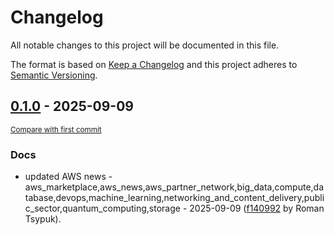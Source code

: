 # Changelog

All notable changes to this project will be documented in this file.

The format is based on [Keep a Changelog](http://keepachangelog.com/en/1.0.0/)
and this project adheres to [Semantic Versioning](http://semver.org/spec/v2.0.0.html).

<!-- insertion marker -->
## [0.1.0](https://github.com/tsypuk/aws-news/releases/tag/ver-2025-09-090.1.0) - 2025-09-09

<small>[Compare with first commit](https://github.com/tsypuk/aws-news/compare/940e05059768873a65fcf295e8e35b1b43028342...ver-2025-09-09)</small>

### Docs

- updated AWS news - aws_marketplace,aws_news,aws_partner_network,big_data,compute,database,devops,machine_learning,networking_and_content_delivery,public_sector,quantum_computing,storage - 2025-09-09 ([f140992](https://github.com/tsypuk/aws-news/commit/f1409920f2e49a4af8bc5208e893d434109a62a8) by Roman Tsypuk).

